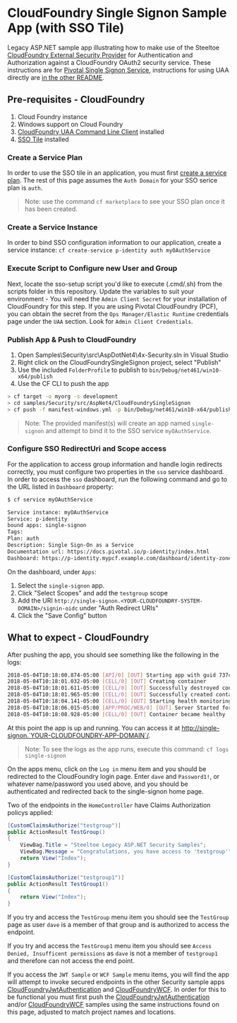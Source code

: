 # CloudFoundry Single Signon Sample App (with SSO Tile)

Legacy ASP.NET sample app illustrating how to make use of the Steeltoe [CloudFoundry External Security Provider](https://github.com/SteeltoeOSS/Security) for Authentication and Authorization against a CloudFoundry OAuth2 security service. These instructions are for [Pivotal Single Signon Service](https://docs.pivotal.io/p-identity/), instructions for using UAA directly are [in the other README](README.md).

## Pre-requisites - CloudFoundry

1. Cloud Foundry instance
1. Windows support on Cloud Foundry
1. [CloudFoundry UAA Command Line Client](https://github.com/cloudfoundry/cf-uaac) installed
1. [SSO Tile](https://docs.pivotal.io/p-identity/installation.html) installed

### Create a Service Plan

In order to use the SSO tile in an application, you must first [create a service plan](https://docs.pivotal.io/p-identity/1-5/manage-service-plans.html#create-svc-plan). The rest of this page assumes the `Auth Domain` for your SSO serice plan is `auth`.

> Note: use the command `cf marketplace` to see your SSO plan once it has been created.

### Create a Service Instance

In order to bind SSO configuration information to our application, create a service instance: `cf create-service p-identity auth myOAuthService`

### Execute Script to Configure new User and Group

Next, locate the sso-setup script you'd like to execute (.cmd/.sh) from the scripts folder in this repository. Update the variables to suit your environment - You will need the `Admin Client Secret` for your installation of CloudFoundry for this step. If you are using Pivotal CloudFoundry (PCF), you can obtain the secret from the `Ops Manager/Elastic Runtime` credentials page under the `UAA` section.  Look for `Admin Client Credentials`.

### Publish App & Push to CloudFoundry

1. Open Samples\Security\src\AspDotNet4\4x-Security.sln in Visual Studio
1. Right click on the CloudFoundrySingleSignon project, select "Publish"
1. Use the included `FolderProfile` to publish to `bin/Debug/net461/win10-x64/publish`
1. Use the CF CLI to push the app

```bash
> cf target -o myorg -s development
> cd samples/Security/src/AspNet4/CloudFoundrySingleSignon
> cf push -f manifest-windows.yml -p bin/Debug/net461/win10-x64/publish
```

> Note: The provided manifest(s) will create an app named `single-signon` and attempt to bind it to the SSO service `myOAuthService`.

### Configure SSO RedirectUri and Scope access

For the application to access group information and handle login redirects correctly, you must configure two properties in the `sso` service dashboard. In order to access the `sso` dashboard, run the following command and go to the URL listed in `Dashboard` property:

```bash
$ cf service myOAuthService

Service instance: myOAuthService
Service: p-identity
bound apps: single-signon
Tags:
Plan: auth
Description: Single Sign-On as a Service
Documentation url: https://docs.pivotal.io/p-identity/index.html
Dashboard: https://p-identity.mypcf.example.com/dashboard/identity-zones/{ZONE_GUID}/instances/{INSTANCE_GUID}/...
```

On the dashboard, under `Apps`:

1. Select the `single-signon` app.
1. Click "Select Scopes" and add the `testgroup` scope
1. Add the URI `http://single-signon.<YOUR-CLOUDFOUNDRY-SYSTEM-DOMAIN>/signin-oidc` under "Auth Redirect URIs"
1. Click the "Save Config" button

## What to expect - CloudFoundry

After pushing the app, you should see something like the following in the logs:

```bash
2018-05-04T10:18:00.874-05:00 [API/0] [OUT] Starting app with guid 737c9bce-3262-4434-91d2-563ff9871d66
2018-05-04T10:18:01.032-05:00 [CELL/0] [OUT] Creating container
2018-05-04T10:18:01.611-05:00 [CELL/0] [OUT] Successfully destroyed container
2018-05-04T10:18:01.965-05:00 [CELL/0] [OUT] Successfully created container
2018-05-04T10:18:04.141-05:00 [CELL/0] [OUT] Starting health monitoring of container
2018-05-04T10:18:06.015-05:00 [APP/PROC/WEB/0] [OUT] Server Started for b096336d-5b38-43a2-815b-7c90dc67d46a
2018-05-04T10:18:08.928-05:00 [CELL/0] [OUT] Container became healthy
```

At this point the app is up and running.  You can access it at <http://single-signon.`YOUR-CLOUDFOUNDRY-APP-DOMAIN`/>.

> Note: To see the logs as the app runs, execute this command: `cf logs single-signon`

On the apps menu, click on the `Log in` menu item and you should be redirected to the CloudFoundry login page. Enter `dave` and `Password1!`, or whatever name/password you used above,  and you should be authenticated and redirected back to the single-signon home page.

Two of the endpoints in the `HomeController` have Claims Authorization policys applied:

```csharp
[CustomClaimsAuthorize("testgroup")]
public ActionResult TestGroup()
{
    ViewBag.Title = "Steeltoe Legacy ASP.NET Security Samples";
    ViewBag.Message = "Congratulations, you have access to 'testgroup'";
    return View("Index");
}

[CustomClaimsAuthorize("testgroup1")]
public ActionResult TestGroup1()
{
    return View("Index");
}
```

If you try and access the `TestGroup` menu item you should see the `TestGroup` page as user `dave` is a member of that group and is authorized to access the endpoint.

If you try and access the `TestGroup1` menu item you should see `Access Denied, Insufficent permissions` as `dave` is not a member of `testgroup1` and therefore can not access the end point.

If you access the `JWT Sample` or `WCF Sample` menu items, you will find the app will attempt to invoke secured endpoints in the other Security sample apps [CloudFoundryJwtAuthentication][jwt] and [CloudFoundryWCF][wcf]. In order for this to be functional you must first push the [CloudFoundryJwtAuthentication][jwt] and/or [CloudFoundryWCF][wcf] samples using the same instructions found on this page, adjusted to match project names and locations.

[jwt]: ../CloudFoundryJwtAuthentication
[wcf]: ../CloudFoundryWcf